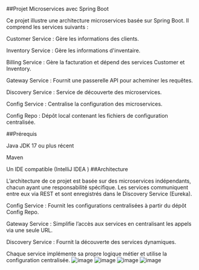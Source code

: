 ##Projet Microservices avec Spring Boot

Ce projet illustre une architecture microservices basée sur Spring Boot. Il comprend les services suivants :

Customer Service : Gère les informations des clients.

Inventory Service : Gère les informations d'inventaire.

Billing Service : Gère la facturation et dépend des services Customer et Inventory.

Gateway Service : Fournit une passerelle API pour acheminer les requêtes.

Discovery Service : Service de découverte des microservices.

Config Service : Centralise la configuration des microservices.

Config Repo : Dépôt local contenant les fichiers de configuration centralisée.

##Prérequis

Java JDK 17 ou plus récent

Maven

Un IDE compatible (IntelliJ IDEA )
##Architecture

L’architecture de ce projet est basée sur des microservices indépendants, chacun ayant une responsabilité spécifique. Les services communiquent entre eux via REST et sont enregistrés dans le Discovery Service (Eureka).

Config Service : Fournit les configurations centralisées à partir du dépôt Config Repo.

Gateway Service : Simplifie l’accès aux services en centralisant les appels via une seule URL.

Discovery Service : Fournit la découverte des services dynamiques.

Chaque service implémente sa propre logique métier et utilise la configuration centralisée.
![image](https://github.com/user-attachments/assets/300bd082-987c-42fc-93ff-092858975f3e)
![image](https://github.com/user-attachments/assets/834d9402-f542-4cdd-99d6-41e2d75c2ba2)
![image](https://github.com/user-attachments/assets/76189d2c-d4e9-400d-8f8d-f6015a1edb8e)
![image](https://github.com/user-attachments/assets/fe9e2caf-504f-44a2-aba0-b8c6787a5fd4)



